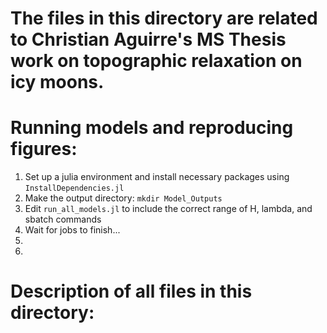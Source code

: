 # The files in this directory are related to Christian Aguirre's MS Thesis work on topographic relaxation on icy moons.

# Running models and reproducing figures:
1. Set up a julia environment and install necessary packages using ```InstallDependencies.jl```
1. Make the output directory: ```mkdir Model_Outputs```
2. Edit ```run_all_models.jl``` to include the correct range of H, lambda, and sbatch commands
3. Wait for jobs to finish...
4.
5.

# Description of all files in this directory:


